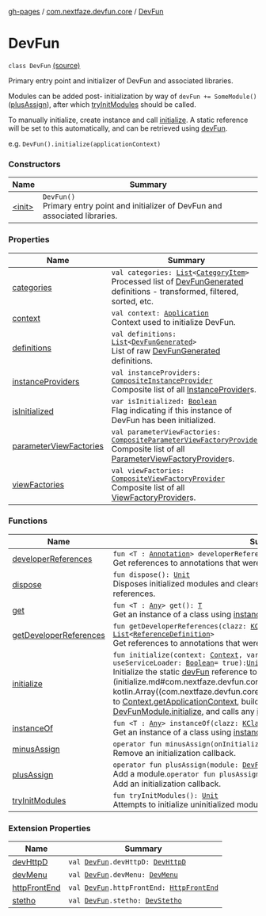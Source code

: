 [gh-pages](../../index.md) / [com.nextfaze.devfun.core](../index.md) / [DevFun](./index.md)

# DevFun

`class DevFun` [(source)](https://github.com/NextFaze/dev-fun/tree/master/devfun/src/main/java/com/nextfaze/devfun/core/DevFun.kt#L165)

Primary entry point and initializer of DevFun and associated libraries.

Modules can be added post- initialization by way of `devFun += SomeModule()` ([plusAssign](plus-assign.md)), after which [tryInitModules](try-init-modules.md) should be called.

To manually initialize, create instance and call [initialize](initialize.md).
A static reference will be set to this automatically, and can be retrieved using [devFun](../dev-fun.md).

e.g. `DevFun().initialize(applicationContext)`

### Constructors

| Name | Summary |
|---|---|
| [&lt;init&gt;](-init-.md) | `DevFun()`<br>Primary entry point and initializer of DevFun and associated libraries. |

### Properties

| Name | Summary |
|---|---|
| [categories](categories.md) | `val categories: `[`List`](https://kotlinlang.org/api/latest/jvm/stdlib/kotlin.collections/-list/index.html)`<`[`CategoryItem`](../../com.nextfaze.devfun.category/-category-item/index.md)`>`<br>Processed list of [DevFunGenerated](../../com.nextfaze.devfun.generated/-dev-fun-generated/index.md) definitions - transformed, filtered, sorted, etc. |
| [context](context.md) | `val context: `[`Application`](https://developer.android.com/reference/android/app/Application.html)<br>Context used to initialize DevFun. |
| [definitions](definitions.md) | `val definitions: `[`List`](https://kotlinlang.org/api/latest/jvm/stdlib/kotlin.collections/-list/index.html)`<`[`DevFunGenerated`](../../com.nextfaze.devfun.generated/-dev-fun-generated/index.md)`>`<br>List of raw [DevFunGenerated](../../com.nextfaze.devfun.generated/-dev-fun-generated/index.md) definitions. |
| [instanceProviders](instance-providers.md) | `val instanceProviders: `[`CompositeInstanceProvider`](../../com.nextfaze.devfun.inject/-composite-instance-provider.md)<br>Composite list of all [InstanceProvider](../../com.nextfaze.devfun.inject/-instance-provider/index.md)s. |
| [isInitialized](is-initialized.md) | `var isInitialized: `[`Boolean`](https://kotlinlang.org/api/latest/jvm/stdlib/kotlin/-boolean/index.html)<br>Flag indicating if this instance of DevFun has been initialized. |
| [parameterViewFactories](parameter-view-factories.md) | `val parameterViewFactories: `[`CompositeParameterViewFactoryProvider`](../../com.nextfaze.devfun.invoke/-composite-parameter-view-factory-provider.md)<br>Composite list of all [ParameterViewFactoryProvider](../../com.nextfaze.devfun.invoke/-parameter-view-factory-provider/index.md)s. |
| [viewFactories](view-factories.md) | `val viewFactories: `[`CompositeViewFactoryProvider`](../../com.nextfaze.devfun.view/-composite-view-factory-provider.md)<br>Composite list of all [ViewFactoryProvider](../../com.nextfaze.devfun.view/-view-factory-provider/index.md)s. |

### Functions

| Name | Summary |
|---|---|
| [developerReferences](developer-references.md) | `fun <T : `[`Annotation`](https://kotlinlang.org/api/latest/jvm/stdlib/kotlin/-annotation/index.html)`> developerReferences(): `[`List`](https://kotlinlang.org/api/latest/jvm/stdlib/kotlin.collections/-list/index.html)`<`[`ReferenceDefinition`](../../com.nextfaze.devfun.reference/-reference-definition/index.md)`>`<br>Get references to annotations that were annotated as [DeveloperReference](../../com.nextfaze.devfun.reference/-developer-reference/index.md). |
| [dispose](dispose.md) | `fun dispose(): `[`Unit`](https://kotlinlang.org/api/latest/jvm/stdlib/kotlin/-unit/index.html)<br>Disposes initialized modules and clears self (static), context, and module references. |
| [get](get.md) | `fun <T : `[`Any`](https://kotlinlang.org/api/latest/jvm/stdlib/kotlin/-any/index.html)`> get(): `[`T`](get.md#T)<br>Get an instance of a class using [instanceProviders](instance-providers.md). |
| [getDeveloperReferences](get-developer-references.md) | `fun getDeveloperReferences(clazz: `[`KClass`](https://kotlinlang.org/api/latest/jvm/stdlib/kotlin.reflect/-k-class/index.html)`<out `[`Annotation`](https://kotlinlang.org/api/latest/jvm/stdlib/kotlin/-annotation/index.html)`>): `[`List`](https://kotlinlang.org/api/latest/jvm/stdlib/kotlin.collections/-list/index.html)`<`[`ReferenceDefinition`](../../com.nextfaze.devfun.reference/-reference-definition/index.md)`>`<br>Get references to annotations that were annotated as [DeveloperReference](../../com.nextfaze.devfun.reference/-developer-reference/index.md). |
| [initialize](initialize.md) | `fun initialize(context: `[`Context`](https://developer.android.com/reference/android/content/Context.html)`, vararg modules: `[`DevFunModule`](../-dev-fun-module/index.md)`, useServiceLoader: `[`Boolean`](https://kotlinlang.org/api/latest/jvm/stdlib/kotlin/-boolean/index.html)` = true): `[`Unit`](https://kotlinlang.org/api/latest/jvm/stdlib/kotlin/-unit/index.html)<br>Initialize the static [devFun](../dev-fun.md) reference to `this`, [context](initialize.md#com.nextfaze.devfun.core.DevFun$initialize(android.content.Context, kotlin.Array((com.nextfaze.devfun.core.DevFunModule)), kotlin.Boolean)/context) to [Context.getApplicationContext](https://developer.android.com/reference/android/content/Context.html#getApplicationContext()), build [instanceProviders](instance-providers.md), call module's [DevFunModule.initialize](../-dev-fun-module/initialize.md), and calls any [initializationCallbacks](#). |
| [instanceOf](instance-of.md) | `fun <T : `[`Any`](https://kotlinlang.org/api/latest/jvm/stdlib/kotlin/-any/index.html)`> instanceOf(clazz: `[`KClass`](https://kotlinlang.org/api/latest/jvm/stdlib/kotlin.reflect/-k-class/index.html)`<out `[`T`](instance-of.md#T)`>): `[`T`](instance-of.md#T)<br>Get an instance of a class using [instanceProviders](instance-providers.md). |
| [minusAssign](minus-assign.md) | `operator fun minusAssign(onInitialized: `[`OnInitialized`](../-on-initialized.md)`): `[`Unit`](https://kotlinlang.org/api/latest/jvm/stdlib/kotlin/-unit/index.html)<br>Remove an initialization callback. |
| [plusAssign](plus-assign.md) | `operator fun plusAssign(module: `[`DevFunModule`](../-dev-fun-module/index.md)`): `[`Unit`](https://kotlinlang.org/api/latest/jvm/stdlib/kotlin/-unit/index.html)<br>Add a module.`operator fun plusAssign(onInitialized: `[`OnInitialized`](../-on-initialized.md)`): `[`Unit`](https://kotlinlang.org/api/latest/jvm/stdlib/kotlin/-unit/index.html)<br>Add an initialization callback. |
| [tryInitModules](try-init-modules.md) | `fun tryInitModules(): `[`Unit`](https://kotlinlang.org/api/latest/jvm/stdlib/kotlin/-unit/index.html)<br>Attempts to initialize uninitialized modules. |

### Extension Properties

| Name | Summary |
|---|---|
| [devHttpD](../../com.nextfaze.devfun.httpd/dev-http-d.md) | `val `[`DevFun`](./index.md)`.devHttpD: `[`DevHttpD`](../../com.nextfaze.devfun.httpd/-dev-http-d/index.md) |
| [devMenu](../../com.nextfaze.devfun.menu/dev-menu.md) | `val `[`DevFun`](./index.md)`.devMenu: `[`DevMenu`](../../com.nextfaze.devfun.menu/-dev-menu/index.md) |
| [httpFrontEnd](../../com.nextfaze.devfun.httpd.frontend/http-front-end.md) | `val `[`DevFun`](./index.md)`.httpFrontEnd: `[`HttpFrontEnd`](../../com.nextfaze.devfun.httpd.frontend/-http-front-end/index.md) |
| [stetho](../../com.nextfaze.devfun.stetho/stetho.md) | `val `[`DevFun`](./index.md)`.stetho: `[`DevStetho`](../../com.nextfaze.devfun.stetho/-dev-stetho/index.md) |
